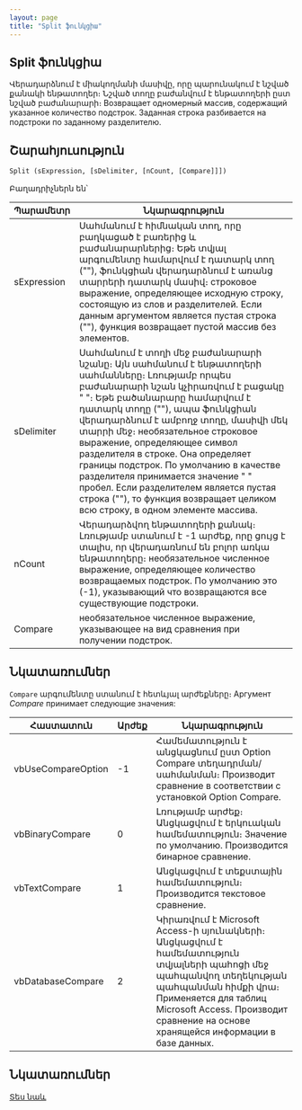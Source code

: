 ```yaml
---
layout: page
title: "Split ֆունկցիա"
---
```


## Split ֆունկցիա

Վերադարձնում է միակողմանի մասիվը, որը պարունակում է նշված քանակի ենթատողեր։ Նշված տողը բաժանվում է ենթատողերի ըստ նշված բաժանարարի։
Возвращает одномерный массив, содержащий указанное количество подстрок. Заданная строка разбивается на подстроки по заданному разделителю.


## Շարահյուսություն

```vb
Split (sExpression, [sDelimiter, [nCount, [Compare]]])
```

Բաղադրիչներն են՝


| Պարամետր | Նկարագրություն |
|--|--|
| sExpression | Սահմանում է հիմնական տող, որը բաղկացած է բառերից և բաժանարարներից։ Եթե տվյալ արգումենտը համարվում է դատարկ տող (""), ֆունկցիան վերադարձնում է առանց տարրերի դատարկ մասիվ։ строковое выражение, определяющее исходную строку, состоящую из слов и разделителей. Если данным аргументом является пустая строка (&quot;&quot;), функция возвращает пустой массив без элементов. |
| sDelimiter | Սահմանում է տողի մեջ բաժանարարի նշանը։ Այն սահմանում է ենթատողերի սահմանները։ Լռությամբ որպես բաժանարարի  նշան կչիրառվում է բացակը " "։ Եթե բածանարարը համարվում է դատարկ տողը (""), ապա ֆունկցիան վերադարձնում է ամբողջ տողը, մասիվի մեկ տարրի մեջ։   необязательное строковое выражение, определяющее символ разделителя в строке. Она определяет границы подстрок. По умолчанию в качестве разделителя принимается значение &quot; &quot; пробел. Если разделителем является пустая строка (&quot;&quot;), то функция возвращает целиком всю строку, в одном элементе массива. |
| nCount | Վերադարձվող ենթատողերի քանակ։ Լռությամբ ստանում է -1 արժեք, որը ցույց է տալիս, որ վերադառնում են բոլոր առկա ենթատողերը։ необязательное численное выражение, определяющее количество возвращаемых подстрок. По умолчанию это (-1), указывающий что возвращаются все существующие подстроки. |
| Compare | необязательное численное выражение, указывающее на вид сравнения при получении подстрок. |



## Նկատառումներ

`Compare` արգումենտը ստանում է հետևյալ արժեքները։
Аргумент <em>Compare</em> принимает следующие значения:


| Հաստատուն | Արժեք | Նկարագրություն |
|--|--|--|
| vbUseCompareOption | -1 | Համեմատություն է անցկացնում ըստ Option Compare տեղադրման/սահմանման։ Производит сравнение в соответствии с установкой Option Compare. |
| vbBinaryCompare | 0 | Լռությամբ արժեք։ Անցկացվում է երկուական համեմատություն։ Значение по умолчанию. Производится бинарное сравнение. |
| vbTextCompare | 1 | Անցկացվում է տեքստային համեմատություն։ Производится текстовое сравнение. |
| vbDatabaseCompare | 2 | Կիրառվում է Microsoft Access-ի սյունակների։ Անցկացվում է համեմատություն տվյալների պահոցի մեջ պահպանվող  տեղեկության պահպանման հիմքի վրա։ Применяется для таблиц Microsoft Access. Производит сравнение на основе хранящейся информации в базе данных. |


## Նկատառումներ

[Տես նաև](Join.md)
